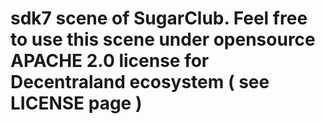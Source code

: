 # sdk7 scene of SugarClub. Feel free to use this scene under opensource APACHE 2.0 license for Decentraland ecosystem ( see LICENSE page ) 

